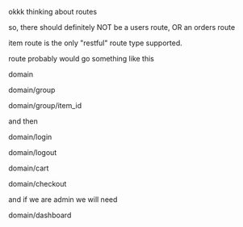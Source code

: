 okkk thinking about routes

so, there should definitely NOT be a users route, OR an orders route

item route is the only "restful" route type supported.

route probably would go something like this 

domain

domain/group

domain/group/item_id

and then 


domain/login

domain/logout

domain/cart

domain/checkout


and if we are admin we will need


domain/dashboard